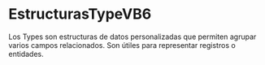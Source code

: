 # EstructurasTypeVB6
Los Types son estructuras de datos personalizadas que permiten agrupar varios campos relacionados. Son útiles para representar registros o entidades.
